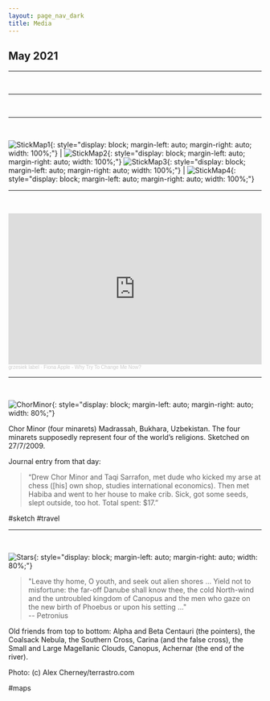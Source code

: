 ```yaml
---
layout: page_nav_dark
title: Media
---
```


## May 2021
---
&nbsp;

---
&nbsp;

---
&nbsp;

![StickMap1](/images/stick1.jpg){: style="display: block; margin-left: auto; margin-right: auto; width: 100%;"} | ![StickMap2](/images/stick2.jpg){: style="display: block; margin-left: auto; margin-right: auto; width: 100%;"}
![StickMap3](/images/stick3.jpg){: style="display: block; margin-left: auto; margin-right: auto; width: 100%;"} | ![StickMap4](/images/stick4.jpg){: style="display: block; margin-left: auto; margin-right: auto; width: 100%;"} 

---
&nbsp;

<iframe width="100%" height="300" scrolling="no" frameborder="no" allow="autoplay" src="https://w.soundcloud.com/player/?url=https%3A//api.soundcloud.com/tracks/1992008&color=%23ff5500&auto_play=false&hide_related=false&show_comments=true&show_user=true&show_reposts=false&show_teaser=true&visual=true"></iframe><div style="font-size: 10px; color: #cccccc;line-break: anywhere;word-break: normal;overflow: hidden;white-space: nowrap;text-overflow: ellipsis; font-family: Interstate,Lucida Grande,Lucida Sans Unicode,Lucida Sans,Garuda,Verdana,Tahoma,sans-serif;font-weight: 100;"><a href="https://soundcloud.com/grzesiek-label" title="grzesiek label" target="_blank" style="color: #cccccc; text-decoration: none;">grzesiek label</a> · <a href="https://soundcloud.com/grzesiek-label/fiona-apple-why-try-to-change-me-now" title="Fiona Apple - Why Try To Change Me Now?" target="_blank" style="color: #cccccc; text-decoration: none;">Fiona Apple - Why Try To Change Me Now?</a></div>

---
&nbsp;

![ChorMinor](/images/chorminor.jpg){: style="display: block; margin-left: auto; margin-right: auto; width: 80%;"}

Chor Minor (four minarets) Madrassah, Bukhara, Uzbekistan. The four minarets supposedly represent four of the world’s religions. Sketched on 27/7/2009.

Journal entry from that day: 
> “Drew Chor Minor and Taqi Sarrafon, met dude who kicked my arse at chess ([his] own shop, studies international economics). Then met Habiba and went to her house to make crib. Sick, got some seeds, slept outside, too hot. Total spent: $17.”

#sketch #travel

---
&nbsp;

![Stars](/images/stars.jpg){: style="display: block; margin-left: auto; margin-right: auto; width: 80%;"}

> "Leave thy home, O youth, and seek out alien shores ... Yield not to misfortune: the far-off Danube shall know thee, the cold North-wind and the untroubled kingdom of Canopus and the men who gaze on the new birth of Phoebus or upon his setting ..."  
-- Petronius

Old friends from top to bottom: Alpha and Beta Centauri (the pointers), the Coalsack Nebula, the Southern Cross, Carina (and the false cross), the Small and Large Magellanic Clouds, Canopus, Achernar (the end of the river).

Photo: (c) Alex Cherney/terrastro.com

#maps
